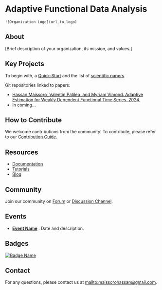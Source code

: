 # Adaptive Functional Data Analysis

`![Organization Logo](url_to_logo)`

## About

[Brief description of your organization, its mission, and values.]

## Key Projects

To begin with, a [Quick-Start](https://github.com/adaptive-FDA/quick-start) and the list of [scientific papers](https://hassan.maissoro.com/publications/).


Git repositories linked to papers:

- [Hassan Maissoro, Valentin Patilea, and Myriam Vimond. Adaptive Estimation for Weakly Dependent Functional Time Series. 2024.](https://github.com/hmaissoro/Adaptive_Estimation_for_Weakly_Dependent_FTS)
- In coming...

## How to Contribute

We welcome contributions from the community! To contribute, please refer to our [Contribution Guide](link_to_guide).

## Resources

- [Documentation](link_to_documentation)
- [Tutorials](link_to_tutorials)
- [Blog](link_to_blog)

## Community

Join our community on [Forum](link_to_forum) or [Discussion Channel](link_to_channel).

## Events

- **[Event Name](link_to_event)** : Date and description.

## Badges

[![Badge Name](url_to_badge)](link_to_badge)

## Contact

For any questions, please contact us at [mailto:maissorohassan@gmail.com](mailto:maissorohassan@gmail.com).

